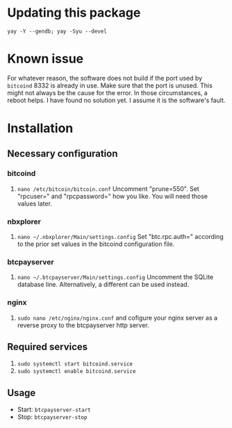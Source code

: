 # Updating this package
`yay -Y --gendb; yay -Syu --devel`

# Known issue
For whatever reason, the software does not build if the port used by `bitcoind` 8332 is already in use. Make sure that the port is unused. This might not always be the cause for the error. In those circumstances, a reboot helps. I have found no solution yet. I assume it is the software's fault.

# Installation
## Necessary configuration
### bitcoind
1. `nano /etc/bitcoin/bitcoin.conf` Uncomment "prune=550". Set "rpcuser=" and "rpcpassword=" how you like. You will need those values later.

### nbxplorer
1. `nano ~/.nbxplorer/Main/settings.config` Set "btc.rpc.auth=" according to the prior set values in the bitcoind configuration file.

### btcpayserver
1. `nano ~/.btcpayserver/Main/settings.config` Uncomment the SQLite database line. Alternatively, a different can be used instead.

### nginx
1. `sudo nano /etc/nginx/nginx.conf` and cofigure your nginx server as a reverse proxy to the btcpayserver http server.

## Required services
1. `sudo systemctl start bitcoind.service`
2. `sudo systemctl enable bitcoind.service`


## Usage
* Start: `btcpayserver-start`
* Stop: `btcpayserver-stop`
